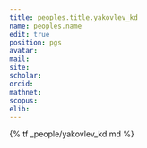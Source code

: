```yaml
---
title: peoples.title.yakovlev_kd
name: peoples.name
edit: true
position: pgs
avatar:
mail:
site:
scholar:
orcid:
mathnet:
scopus:
elib:
---
```


{% tf _people/yakovlev_kd.md %}
